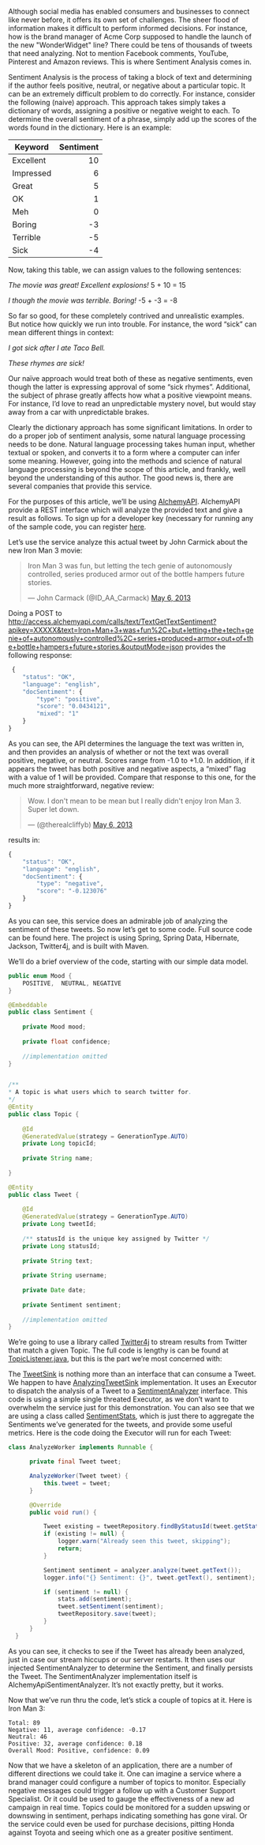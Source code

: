 Although social media has enabled consumers and businesses to connect like never before, it offers its own set of challenges.  The sheer flood of information makes it difficult to perform informed decisions. For instance, how is the brand manager of Acme Corp supposed to handle the launch of the new "WonderWidget" line?   There could be tens of thousands of tweets that need analyzing.  Not to mention Facebook comments, YouTube, Pinterest and Amazon reviews.   This is where Sentiment Analysis comes in.

Sentiment Analysis is the process of taking a block of text and determining if the author feels positive, neutral, or negative about a particular topic. It can be an extremely difficult problem to do correctly.   For instance, consider the following (naive) approach.   This approach takes simply takes a dictionary of words, assigning a positive or negative weight to each.  To determine the overall sentiment of a phrase, simply add up the scores of the words found in the dictionary.   Here is an example:

|Keyword  			| Sentiment |
|---------------|----------:|
| Excellent	    | 10        | 
| Impressed	    |  6        |
| Great        	|  5        |
| OK            |  1        |
| Meh           |  0        |
| Boring        |  -3       |
| Terrible      |  -5       |
| Sick          | -4        |

Now, taking this table, we can assign values to the following sentences:

_The movie was *great*!  *Excellent* explosions!_   5 + 10 = 15

_I though the movie was *terrible*.  *Boring*!_   -5 + -3  = -8

So far so good, for these completely contrived and unrealistic examples.  But notice how quickly we run into trouble.  For instance, the word “sick” can mean different things in context:

_I got *sick* after I ate Taco Bell._

_These rhymes are *sick*!_

Our naïve approach would treat both of these as negative sentiments, even though the latter is expressing approval of some “sick rhymes”.
Additional, the subject of phrase greatly affects how what a positive viewpoint means.  For instance, I’d love to read an unpredictable mystery novel, but would stay away from a car with unpredictable brakes.

Clearly the dictionary approach has some significant limitations.  In order to do a proper job of sentiment analysis, some natural language processing needs to be done.  Natural language processing takes human input, whether textual or spoken, and converts it to a form where a computer can infer some meaning.    However, going into the methods and science of natural language processing is beyond the scope of this article, and frankly, well beyond the understanding of this author.   The good news is, there are several companies that provide this service. 

For the purposes of this article, we’ll be using [AlchemyAPI](http://www.alchemyapi.com/). AlchemyAPI provide a REST interface which will analyze the provided text and give a result as follows.    To sign up for a developer key (necessary for running any of the sample code, you can register [here](http://www.alchemyapi.com/api/register.html).

Let’s use the service analyze this actual tweet by John Carmick about the new Iron Man 3 movie:

<blockquote class="twitter-tweet"><p>Iron Man 3 was fun, but letting the tech genie of autonomously controlled, series produced armor out of the bottle hampers future stories.</p>&mdash; John Carmack (@ID_AA_Carmack) <a href="https://twitter.com/ID_AA_Carmack/status/331232260856639488">May 6, 2013</a></blockquote>
<script async src="//platform.twitter.com/widgets.js" charset="utf-8"></script>


Doing a POST to http://access.alchemyapi.com/calls/text/TextGetTextSentiment?apikey=XXXXX&text=Iron+Man+3+was+fun%2C+but+letting+the+tech+genie+of+autonomously+controlled%2C+series+produced+armor+out+of+the+bottle+hampers+future+stories.&outputMode=json
provides the following response:

```javascript
 {
    "status": "OK",
    "language": "english",
    "docSentiment": {
        "type": "positive",
        "score": "0.0434121",
        "mixed": "1"
    }
}
```

As you can see, the API determines the language the text was written in, and then provides an analysis of whether or not the text was overall positive, negative, or neutral.  Scores range from -1.0 to +1.0.  In addition, if it appears the tweet has both positive and negative aspects, a “mixed” flag with a value of 1 will be provided.  Compare that response to this one, for the much more straightforward, negative review:

<blockquote class="twitter-tweet"><p>Wow. I don't mean to be mean but I really didn't enjoy Iron Man 3. Super let down.</p>&mdash; (@therealcliffyb) <a href="https://twitter.com/therealcliffyb/status/331230333494259713">May 6, 2013</a></blockquote>
<script async src="//platform.twitter.com/widgets.js" charset="utf-8"></script>

results in:

```javascript
{
    "status": "OK",
    "language": "english",
    "docSentiment": {
        "type": "negative",
        "score": "-0.123076"
    }
}
```

As you can see, this service does an admirable job of analyzing the sentiment of these tweets.  So now let’s get to some code.  Full source code can be found here.   The project is using Spring, Spring Data, Hibernate, Jackson, Twitter4j, and is built with Maven.

We’ll do a brief overview of the code, starting with our simple data model.

```java
public enum Mood {
    POSITIVE,  NEUTRAL, NEGATIVE
}

@Embeddable
public class Sentiment {
 
    private Mood mood;
 
    private float confidence;
    
    //implementation omitted
}


/**
* A topic is what users which to search twitter for.
*/
@Entity
public class Topic {
 
    @Id
    @GeneratedValue(strategy = GenerationType.AUTO)
    private Long topicId;
 
    private String name;
 
}

@Entity
public class Tweet {
 
    @Id
    @GeneratedValue(strategy = GenerationType.AUTO)
    private Long tweetId;
    
    /** statusId is the unique key assigned by Twitter */
    private Long statusId;
 
    private String text;
 
    private String username;
 
    private Date date;
 
    private Sentiment sentiment;
    
    //implementation omitted
}
```

We’re going to use a library called [Twitter4j](http://twitter4j.org/en/index.html) to stream results from Twitter that match a given Topic.  The full code is lengthy is can be found at [TopicListener.java](https://github.com/gcase/twitterSentiment/blob/master/src/main/java/com/sdg/ts/service/TopicListener.java), but this is the part we’re most concerned with:

The [TweetSink](https://github.com/gcase/twitterSentiment/blob/master/src/main/java/com/sdg/ts/service/TweetSink.java) is nothing more than an interface that can consume a Tweet.  We happen to have [AnalyzingTweetSink](https://github.com/gcase/twitterSentiment/blob/master/src/main/java/com/sdg/ts/service/AnalyzingTweetSink.java) implementation. It uses an Executor to dispatch the analysis of a Tweet to a [SentimentAnalyzer](https://github.com/gcase/twitterSentiment/blob/master/src/main/java/com/sdg/ts/service/SentimentAnalyzer.java) interface.  This code is using a simple single threated Executor, as we don’t want to overwhelm the service just for this demonstration.  You can also see that we are using a class called [SentimentStats](https://github.com/gcase/twitterSentiment/blob/master/src/main/java/com/sdg/ts/service/SentimentStats.java), which is just there to aggregate the Sentiments we’ve generated for the tweets, and provide some useful metrics. 
Here is the code doing the Executor will run for each Tweet:

```java
class AnalyzeWorker implements Runnable {

      private final Tweet tweet;

      AnalyzeWorker(Tweet tweet) {
          this.tweet = tweet;
      }

      @Override
      public void run() {

          Tweet existing = tweetRepository.findByStatusId(tweet.getStatusId());
          if (existing != null) {
              logger.warn("Already seen this tweet, skipping");
              return;
          }

          Sentiment sentiment = analyzer.analyze(tweet.getText());
          logger.info("{} Sentiment: {}", tweet.getText(), sentiment);

          if (sentiment != null) {
              stats.add(sentiment);
              tweet.setSentiment(sentiment);
              tweetRepository.save(tweet);
          }
      }
  }
```    
As you can see, it checks to see if the Tweet has already been analyzed, just in case our stream hiccups or our server restarts. It then uses our injected SentimentAnalyzer to determine the Sentiment, and finally persists the Tweet.  The SentimentAnalyzer implementation itself is AlchemyApiSentimentAnalyzer.    It’s not exactly pretty, but it works.

Now that we’ve run thru the code, let’s stick a couple of topics at it.  Here is Iron Man 3:

```
Total: 89
Negative: 11, average confidence: -0.17
Neutral: 46
Positive: 32, average confidence: 0.18
Overall Mood: Positive, confidence: 0.09
```

Now that we have a skeleton of an application, there are a number of different directions we could take it.  One can imagine a service where a brand manager could configure a number of topics to monitor.  Especially negative messages could trigger a follow up with a Customer Support Specialist.  Or it could be used to gauge the effectiveness of a new ad campaign in real time.    Topics could be monitored for a sudden upswing or downswing in sentiment, perhaps indicating something has gone viral.  Or the service could even be used for purchase decisions, pitting Honda against Toyota and seeing which one as a greater positive sentiment.

